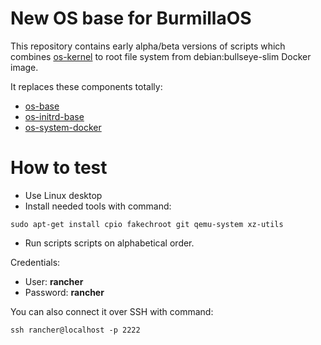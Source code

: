 # New OS base for BurmillaOS
This repository contains early alpha/beta versions of scripts which combines [os-kernel](https://github.com/burmilla/os-kernel/) to root file system from debian:bullseye-slim Docker image.


It replaces these components totally:
* [os-base](https://github.com/burmilla/os-base)
* [os-initrd-base](https://github.com/burmilla/os-initrd-base)
* [os-system-docker](https://github.com/burmilla/os-system-docker)


# How to test
* Use Linux desktop
* Install needed tools with command:
```
sudo apt-get install cpio fakechroot git qemu-system xz-utils
```
* Run scripts scripts on alphabetical order.

Credentials:
* User: **rancher**
* Password: **rancher**

You can also connect it over SSH with command:
```
ssh rancher@localhost -p 2222
```

